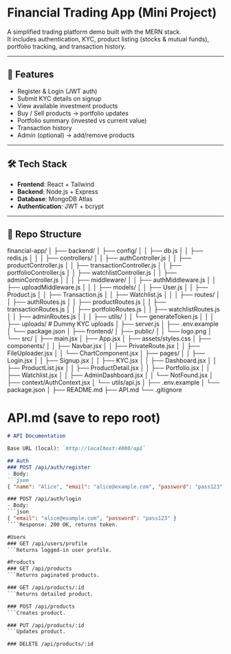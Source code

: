 
# Financial Trading App (Mini Project)

A simplified trading platform demo built with the MERN stack.  
It includes authentication, KYC, product listing (stocks & mutual funds), portfolio tracking, and transaction history.

---

## 🚀 Features
- Register & Login (JWT auth)
- Submit KYC details on signup
- View available investment products
- Buy / Sell products → portfolio updates
- Portfolio summary (invested vs current value)
- Transaction history
- Admin (optional) → add/remove products

---

## 🛠️ Tech Stack
- **Frontend**: React + Tailwind
- **Backend**: Node.js + Express
- **Database**: MongoDB Atlas
- **Authentication**: JWT + bcrypt

---

## 📂 Repo Structure
financial-app/
│
├── backend/
│   ├── config/
│   │   ├── db.js
│   │   ├── redis.js
│   │
│   ├── controllers/
│   │   ├── authController.js
│   │   ├── productController.js
│   │   ├── transactionController.js
│   │   ├── portfolioController.js
│   │   ├── watchlistController.js
│   │   ├── adminController.js
│   │
│   ├── middleware/
│   │   ├── authMiddleware.js
│   │   ├── uploadMiddleware.js
│   │
│   ├── models/
│   │   ├── User.js
│   │   ├── Product.js
│   │   ├── Transaction.js
│   │   ├── Watchlist.js
│   │
│   ├── routes/
│   │   ├── authRoutes.js
│   │   ├── productRoutes.js
│   │   ├── transactionRoutes.js
│   │   ├── portfolioRoutes.js
│   │   ├── watchlistRoutes.js
│   │   ├── adminRoutes.js
│   │
│   ├── utils/
│   │   └── generateToken.js
│   │
│   ├── uploads/               # Dummy KYC uploads
│   ├── server.js
│   ├── .env.example
│   └── package.json
│
├── frontend/
│   ├── public/
│   │   └── logo.png
│   └── src/
│       ├── main.jsx
│       ├── App.jsx
│       ├── assets/styles.css
│       ├── components/
│       │   ├── Navbar.jsx
│       │   ├── PrivateRoute.jsx
│       │   ├── FileUploader.jsx
│       │   └── ChartComponent.jsx
│       ├── pages/
│       │   ├── Login.jsx
│       │   ├── Signup.jsx
│       │   ├── KYC.jsx
│       │   ├── Dashboard.jsx
│       │   ├── ProductList.jsx
│       │   ├── ProductDetail.jsx
│       │   ├── Portfolio.jsx
│       │   ├── Watchlist.jsx
│       │   ├── AdminDashboard.jsx
│       │   └── NotFound.jsx
│       ├── context/AuthContext.jsx
│       └── utils/api.js
│   ├── .env.example
│   └── package.json
│
├── README.md
├── API.md
└── .gitignore


# API.md (save to repo root)
```markdown
# API Documentation

Base URL (local): `http://localhost:4000/api`

## Auth
### POST /api/auth/register
- Body:
```json
{ "name": "Alice", "email": "alice@example.com", "password": "pass123" }

### POST /api/auth/login
- Body:
```json
{ "email": "alice@example.com", "password": "pass123" }
````Response: 200 OK, returns token.

#Users
### GET /api/users/profile
```Returns logged-in user profile.

#Products
### GET /api/products
```Returns paginated products.

### GET /api/products/:id
```Returns detailed product.

### POST /api/products
```Creates product.

### PUT /api/products/:id
```Updates product.

### DELETE /api/products/:id

